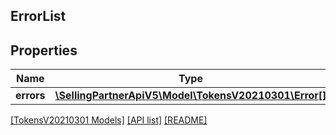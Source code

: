 ## ErrorList

## Properties

Name | Type | Description | Notes
------------ | ------------- | ------------- | -------------
**errors** | [**\SellingPartnerApiV5\Model\TokensV20210301\Error[]**](Error.md) |  | [optional]

[[TokensV20210301 Models]](../) [[API list]](../../Api) [[README]](../../../README.md)

